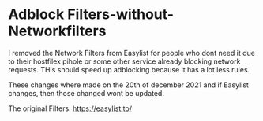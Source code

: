 # Adblock Filters-without-Networkfilters

I removed the Network Filters from Easylist for people who dont need it due to their hostfilex pihole or some other service already blocking network requests. THis should speed up adblocking because it has a lot less rules. 

These changes where made on the 20th of december 2021 and if Easylist changes, then those changed wont be updated. 

The original Filters:
https://easylist.to/
